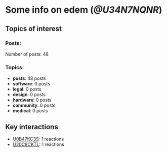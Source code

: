 # Some info on edem (_@U34N7NQNR_)


## Topics of interest

### Posts: 

Number of posts: 48

### Topics:

* __posts__: 48 posts
* __software__: 0 posts
* __legal__: 0 posts
* __design__: 0 posts
* __hardware__: 0 posts
* __community__: 0 posts
* __medical__: 0 posts

## Key interactions 

* [U0B47KC3S](./U0B47KC3S.md): 1 reactions
* [U20C8CKTL](./U20C8CKTL.md): 1 reactions
